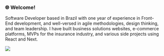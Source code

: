 ### 🌐 Welcome!
Software Developer based in Brazil with one year of experience in Front-End development, and well-versed in agile methodologies, design thinking, and team leadership. I have built business solutions websites, e-commerce platforms, MVPs for the insurance industry, and various side projects using React and Next.

<a alt="Portfolio" href="https://junowoz.github.io/portfolio/">
  <img src="https://img.shields.io/badge/website-000000?style=for-the-badge&logo=About.me&logoColor=white">
</a>


<!--
## Skills
<p align="center">
  <a href="https://skillicons.dev">
    <img src="https://skillicons.dev/icons?i=react,nextjs,ts,js,solidity,tailwind,css,html,nodejs,mysql,docker,git,figma,linux&theme=light" />
  </a>
</p>

</br>

<p align="center">
  <img src="https://github-readme-stats.vercel.app/api?username=junowoz&theme=apprentice&show_icons=true&count_private=true">
  </br>  </br>
  <img src="https://github-readme-stats.vercel.app/api/top-langs/?username=junowoz&theme=apprentice&layout=compact">
</p>

![junowoz](https://komarev.com/ghpvc/?username=junowoz&style=flat)
-->
